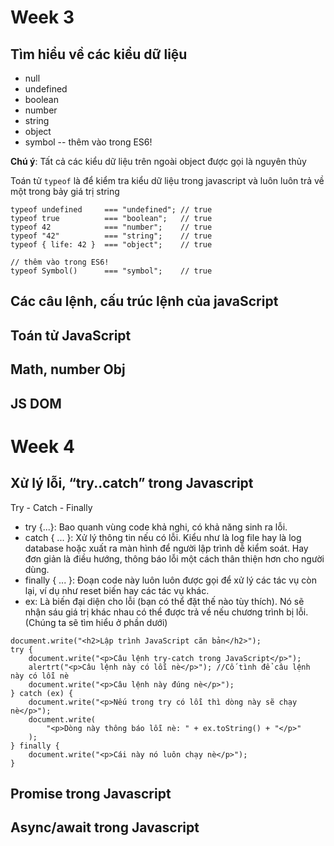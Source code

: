 # Week 3

## Tìm hiểu về các kiểu dữ liệu

* null
* undefined
* boolean
* number
* string
* object
* symbol -- thêm vào trong ES6!

**Chú ý**: Tất cả các kiểu dữ liệu trên ngoài object được gọi là nguyên thủy

Toán tử `typeof` là để kiểm tra kiểu dữ liệu trong javascript và luôn luôn trả về một trong bảy giá trị string

```
typeof undefined     === "undefined"; // true
typeof true          === "boolean";   // true
typeof 42            === "number";    // true
typeof "42"          === "string";    // true
typeof { life: 42 }  === "object";    // true

// thêm vào trong ES6!
typeof Symbol()      === "symbol";    // true

```

## Các câu lệnh, cấu trúc lệnh của javaScript

## Toán tử JavaScript

## Math, number Obj

## JS DOM

# Week 4

## Xử lý lỗi, “try..catch” trong Javascript

Try - Catch - Finally

* try {...}: Bao quanh vùng code khả nghi, có khả năng sinh ra lỗi.
* catch { ... }: Xử lý thông tin nếu có lỗi. Kiểu như là log file hay là log database hoặc xuất ra màn hình để người lập trình dễ kiểm soát. Hay đơn giản là điều hướng, thông báo lỗi một cách thân thiện hơn cho người dùng.
* finally { ... }: Đoạn code này luôn luôn được gọi để xử lý các tác vụ còn lại, ví dụ như reset biến hay các tác vụ khác.
* ex: Là biến đại diện cho lỗi (bạn có thể đặt thế nào tùy thích). Nó sẽ nhận sáu giá trị khác nhau có thể được trả về nếu chương trình bị lỗi. (Chúng ta sẽ tìm hiểu ở phần dưới)

```
document.write("<h2>Lập trình JavaScript căn bản</h2>");
try {
    document.write("<p>Câu lệnh try-catch trong JavaScript</p>");
    alertrt("<p>Câu lệnh này có lỗi nè</p>"); //Cố tình để câu lệnh này có lỗi nè
    document.write("<p>Câu lệnh này đúng nè</p>");
} catch (ex) {
    document.write("<p>Nếu trong try có lỗi thì dòng này sẽ chạy nè</p>");
    document.write(
        "<p>Dòng này thông báo lỗi nè: " + ex.toString() + "</p>"
    );
} finally {
    document.write("<p>Cái này nó luôn chạy nè</p>");
}
```

## Promise trong Javascript

## Async/await trong Javascript
